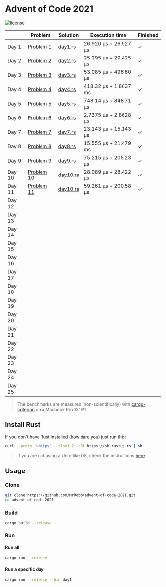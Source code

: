 # Advent of Code 2021

[![license](https://img.shields.io/badge/license-MIT-blue.svg)](https://github.com/MrRobb/advent-of-code-2019/blob/master/LICENSE)

|        | Problem                                            | Solution                                                                         | Execution time        | Finished |
|--------|----------------------------------------------------|----------------------------------------------------------------------------------|-----------------------|----------|
| Day 1  | [Problem 1](https://adventofcode.com/2021/day/1)   | [day1.rs](https://github.com/MrRobb/advent-of-code-2021/blob/main/src/day1.rs)   | 26.920 μs + 26.927 μs | ✓        |
| Day 2  | [Problem 2](https://adventofcode.com/2021/day/2)   | [day2.rs](https://github.com/MrRobb/advent-of-code-2021/blob/main/src/day2.rs)   | 25.295 μs + 29.425 μs | ✓        |
| Day 3  | [Problem 3](https://adventofcode.com/2021/day/3)   | [day3.rs](https://github.com/MrRobb/advent-of-code-2021/blob/main/src/day3.rs)   | 53.085 μs + 496.60 μs | ✓        |
| Day 4  | [Problem 4](https://adventofcode.com/2021/day/4)   | [day4.rs](https://github.com/MrRobb/advent-of-code-2021/blob/main/src/day4.rs)   | 418.32 μs + 1.8037 ms | ✓        |
| Day 5  | [Problem 5](https://adventofcode.com/2021/day/5)   | [day5.rs](https://github.com/MrRobb/advent-of-code-2021/blob/main/src/day5.rs)   | 748.14 μs + 848.71 μs | ✓        |
| Day 6  | [Problem 6](https://adventofcode.com/2021/day/6)   | [day6.rs](https://github.com/MrRobb/advent-of-code-2021/blob/main/src/day6.rs)   | 2.7375 μs + 2.8628 μs | ✓        |
| Day 7  | [Problem 7](https://adventofcode.com/2021/day/7)   | [day7.rs](https://github.com/MrRobb/advent-of-code-2021/blob/main/src/day7.rs)   | 23.143 μs + 15.143 μs | ✓        |
| Day 8  | [Problem 8](https://adventofcode.com/2021/day/8)   | [day8.rs](https://github.com/MrRobb/advent-of-code-2021/blob/main/src/day8.rs)   | 15.555 μs + 21.479 ms | ✓        |
| Day 9  | [Problem 9](https://adventofcode.com/2021/day/9)   | [day9.rs](https://github.com/MrRobb/advent-of-code-2021/blob/main/src/day9.rs)   | 75.215 μs + 205.23 μs | ✓        |
| Day 10 | [Problem 10](https://adventofcode.com/2021/day/10) | [day10.rs](https://github.com/MrRobb/advent-of-code-2021/blob/main/src/day10.rs) | 28.089 μs + 28.422 μs | ✓        |
| Day 11 | [Problem 11](https://adventofcode.com/2021/day/11) | [day10.rs](https://github.com/MrRobb/advent-of-code-2021/blob/main/src/day11.rs) | 59.261 μs + 200.58 μs | ✓        |
| Day 12 |                                                    |                                                                                  |                       |          |
| Day 13 |                                                    |                                                                                  |                       |          |
| Day 14 |                                                    |                                                                                  |                       |          |
| Day 15 |                                                    |                                                                                  |                       |          |
| Day 16 |                                                    |                                                                                  |                       |          |
| Day 17 |                                                    |                                                                                  |                       |          |
| Day 18 |                                                    |                                                                                  |                       |          |
| Day 19 |                                                    |                                                                                  |                       |          |
| Day 20 |                                                    |                                                                                  |                       |          |
| Day 21 |                                                    |                                                                                  |                       |          |
| Day 22 |                                                    |                                                                                  |                       |          |
| Day 23 |                                                    |                                                                                  |                       |          |
| Day 24 |                                                    |                                                                                  |                       |          |
| Day 25 |                                                    |                                                                                  |                       |          |

> The benchmarks are measured (non-scientifically) with [cargo-criterion](https://github.com/bheisler/cargo-criterion) on a Macbook Pro 13' M1.

## Install Rust

If you don't have Rust installed ([how dare you](https://media.giphy.com/media/U1aN4HTfJ2SmgB2BBK/giphy.gif)) just run this:

```sh
curl --proto '=https' --tlsv1.2 -sSf https://sh.rustup.rs | sh
```

> If you are not using a Unix-like OS, check the instructions [here](https://www.rust-lang.org/tools/install)
## Usage

### Clone

```sh
git clone https://github.com/MrRobb/advent-of-code-2021.git
cd advent-of-code-2021
```

### Build

```sh
cargo build --release
```

### Run

#### Run all

```sh
cargo run --release
```

#### Run a specific day

```sh
cargo run --release --bin day1
```
